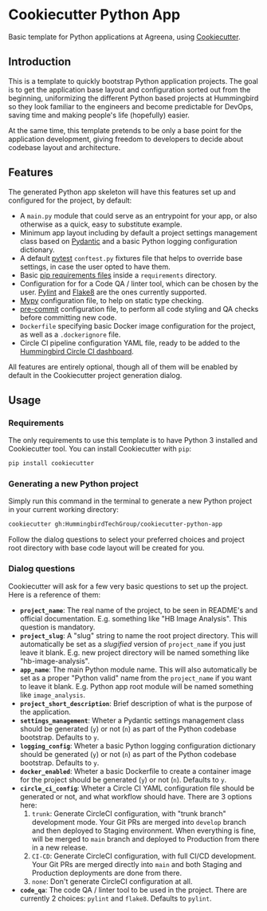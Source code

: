 # Cookiecutter Python App

Basic template for Python applications at Agreena, using 
[Cookiecutter](https://github.com/cookiecutter/cookiecutter).


## Introduction

This is a template to quickly bootstrap Python application projects. The goal
is to get the application base layout and configuration sorted out from the
beginning, uniformizing the different Python based projects at Hummingbird
so they look familiar to the engineers and become predictable for DevOps, saving
time and making people's life (hopefully) easier.

At the same time, this template pretends to be only a base point for the 
application development, giving freedom to developers to decide about codebase 
layout and architecture.


## Features

The generated Python app skeleton will have this features set up and configured
for the project, by default:

- A `main.py` module that could serve as an entrypoint for your app, or also
  otherwise as a quick, easy to substitute example.
- Minimum app layout including by default a project settings management class
  based on [Pydantic](https://pydantic-docs.helpmanual.io/) and a basic Python
  logging configuration dictionary.
- A default [pytest](https://docs.pytest.org/en/latest/) `conftest.py` fixtures
  file that helps to override base settings, in case the user opted to have 
  them.
- Basic [pip requirements files](https://pip.pypa.io/en/latest/user_guide/#requirements-files)
  inside a `requirements` directory.
- Configuration for for a Code QA / linter tool, which can be chosen by the 
  user. [Pylint](https://pylint.org/) and [Flake8](https://flake8.pycqa.org/en/latest/)
  are the ones currently supported.
- [Mypy](http://mypy-lang.org/) configuration file, to help on static type 
  checking.
- [pre-commit](https://pre-commit.com/) configuration file, to perform all
  code styling and QA checks before committing new code.
- `Dockerfile` specifying basic Docker image configuration for the project, as
  well as a `.dockerignore` file.
- Circle CI pipeline configuration YAML file, ready to be added to the
  [Hummingbird Circle CI dashboard](https://app.circleci.com/pipelines/github/HummingbirdTechGroup).

All features are entirely optional, though all of them will be enabled by
default in the Cookiecutter project generation dialog.


## Usage

### Requirements

The only requirements to use this template is to have Python 3 installed and
Cookiecutter tool. You can install Cookiecutter with `pip`:

```bash
pip install cookiecutter
```

### Generating a new Python project

Simply run this command in the terminal to generate a new Python project in your
current working directory:

```bash
cookiecutter gh:HummingbirdTechGroup/cookiecutter-python-app
```

Follow the dialog questions to select your preferred choices and project root
directory with base code layout will be created for you.

### Dialog questions

Cookiecutter will ask for a few very basic questions to set up the project. Here
is a reference of them:

- **`project_name`**: The real name of the project, to be seen in README's and
  official documentation. E.g. something like "HB Image Analysis". This question
  is mandatory.
- **`project_slug`**: A "slug" string to name the root project directory. This
  will automatically be set as a _slugified_ version of `project_name` if you
  just leave it blank. E.g. new project directory will be named something like 
  "hb-image-analysis".
- **`app_name`**: The main Python module name. This will also automatically be
  set as a proper "Python valid" name from the `project_name` if you want to
  leave it blank. E.g. Python app root module will be named something like 
  `image_analysis`.
- **`project_short_description`**: Brief description of what is the purpose of
  the application.
- **`settings_management`**: Wheter a Pydantic settings management class should
  be generated (`y`) or not (`n`) as part of the Python codebase bootstrap.
  Defaults to `y`.
- **`logging_config`**: Wheter a basic Python logging configuration dictionary
  should be generated (`y`) or not (`n`) as part of the Python codebase 
  bootstrap. Defaults to `y`.
- **`docker_enabled`**: Wheter a basic Dockerfile to create a container image
  for the project should be generated (`y`) or not (`n`). Defaults to `y`.
- **`circle_ci_config`**: Wheter a Circle CI YAML configuration file should be
  generated or not, and what workflow should have. There are 3 options here:
  1. `trunk`: Generate CircleCI configuration, with "trunk branch" development
  mode. Your Git PRs are merged into `develop` branch and then deployed to
  Staging environment. When everything is fine, will be merged to `main` branch
  and deployed to Production from there in a new release.
  2. `CI-CD`: Generate CircleCI configuration, with full CI/CD development. Your
  Git PRs are merged directly into `main` and both Staging and Production
  deployments are done from there.
  3. `none`: Don't generate CircleCI configuration at all.
- **`code_qa`**: The code QA / linter tool to be used in the project. There are
  currently 2 choices: `pylint` and `flake8`. Defaults to `pylint`.
